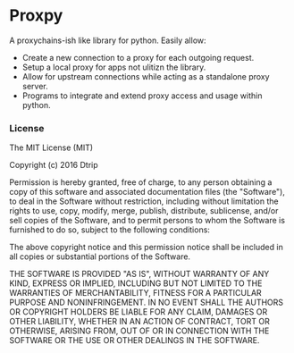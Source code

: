 Proxpy
=====

A proxychains-ish like library for python. Easily allow:

* Create a new connection to a proxy for each outgoing request.
* Setup a local proxy for apps not ulitizn the library.
* Allow for upstream connections while acting as a standalone proxy server.
* Programs to integrate and extend proxy access and usage within python.



### License
The MIT License (MIT)

Copyright (c) 2016 Dtrip

Permission is hereby granted, free of charge, to any person obtaining a copy of this software and associated documentation files (the "Software"), to deal in the Software without restriction, including without limitation the rights to use, copy, modify, merge, publish, distribute, sublicense, and/or sell copies of the Software, and to permit persons to whom the Software is furnished to do so, subject to the following conditions:

The above copyright notice and this permission notice shall be included in all copies or substantial portions of the Software.

THE SOFTWARE IS PROVIDED "AS IS", WITHOUT WARRANTY OF ANY KIND, EXPRESS OR IMPLIED, INCLUDING BUT NOT LIMITED TO THE WARRANTIES OF MERCHANTABILITY, FITNESS FOR A PARTICULAR PURPOSE AND NONINFRINGEMENT. IN NO EVENT SHALL THE AUTHORS OR COPYRIGHT HOLDERS BE LIABLE FOR ANY CLAIM, DAMAGES OR OTHER LIABILITY, WHETHER IN AN ACTION OF CONTRACT, TORT OR OTHERWISE, ARISING FROM, OUT OF OR IN CONNECTION WITH THE SOFTWARE OR THE USE OR OTHER DEALINGS IN THE SOFTWARE.
